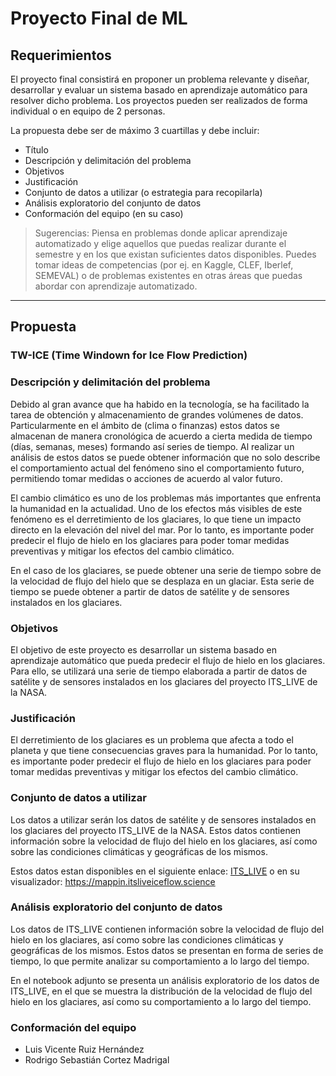 # Proyecto Final de ML

## Requerimientos

El proyecto final consistirá en proponer un problema relevante y diseñar, desarrollar y evaluar un sistema basado en aprendizaje automático para resolver dicho problema. Los proyectos pueden ser realizados de forma individual o en equipo de 2 personas.

La propuesta debe ser de máximo 3 cuartillas y debe incluir:

- Título
- Descripción y delimitación del problema
- Objetivos
- Justificación
- Conjunto de datos a utilizar (o estrategia para recopilarla)
- Análisis exploratorio del conjunto de datos
- Conformación del equipo (en su caso)

> Sugerencias: Piensa en problemas donde aplicar aprendizaje automatizado y elige aquellos que puedas realizar durante el semestre y en los que existan suficientes datos disponibles. Puedes tomar ideas de competencias (por ej. en Kaggle,  CLEF, Iberlef, SEMEVAL) o de problemas existentes en otras áreas que puedas abordar con aprendizaje automatizado.

---

## Propuesta

### TW-ICE (Time Windown for Ice Flow Prediction)

### Descripción y delimitación del problema

Debido al gran avance que ha habido en la tecnología, se ha facilitado la tarea de obtención y almacenamiento de grandes volúmenes de datos. Particularmente en el ámbito de (clima o finanzas) estos datos se almacenan de manera cronológica de acuerdo a cierta medida de tiempo (días, semanas, meses) formando así series de tiempo. Al realizar un análisis de estos datos se puede obtener información que no solo describe el comportamiento actual del fenómeno sino el comportamiento futuro, permitiendo tomar medidas o acciones de acuerdo al valor futuro.

El cambio climático es uno de los problemas más importantes que enfrenta la humanidad en la actualidad. Uno de los efectos más visibles de este fenómeno es el derretimiento de los glaciares, lo que tiene un impacto directo en la elevación del nivel del mar. Por lo tanto, es importante poder predecir el flujo de hielo en los glaciares para poder tomar medidas preventivas y mitigar los efectos del cambio climático.

En el caso de los glaciares, se puede obtener una serie de tiempo sobre de la velocidad de flujo del hielo que se desplaza en un glaciar. Esta serie de tiempo se puede obtener a partir de datos de satélite y de sensores instalados en los glaciares. 

### Objetivos

El objetivo de este proyecto es desarrollar un sistema basado en aprendizaje automático que pueda predecir el flujo de hielo en los glaciares. Para ello, se utilizará una serie de tiempo elaborada a partir de datos de satélite y de sensores instalados en los glaciares del proyecto ITS_LIVE de la NASA.

### Justificación

El derretimiento de los glaciares es un problema que afecta a todo el planeta y que tiene consecuencias graves para la humanidad. Por lo tanto, es importante poder predecir el flujo de hielo en los glaciares para poder tomar medidas preventivas y mitigar los efectos del cambio climático.

### Conjunto de datos a utilizar

Los datos a utilizar serán los datos de satélite y de sensores instalados en los glaciares del proyecto ITS_LIVE de la NASA. Estos datos contienen información sobre la velocidad de flujo del hielo en los glaciares, así como sobre las condiciones climáticas y geográficas de los mismos.

Estos datos estan disponibles en el siguiente enlace: [ITS_LIVE](https://its-live.jpl.nasa.gov/) o en su visualizador: https://mappin.itsliveiceflow.science

### Análisis exploratorio del conjunto de datos

Los datos de ITS_LIVE contienen información sobre la velocidad de flujo del hielo en los glaciares, así como sobre las condiciones climáticas y geográficas de los mismos. Estos datos se presentan en forma de series de tiempo, lo que permite analizar su comportamiento a lo largo del tiempo.

En el notebook adjunto se presenta un análisis exploratorio de los datos de ITS_LIVE, en el que se muestra la distribución de la velocidad de flujo del hielo en los glaciares, así como su comportamiento a lo largo del tiempo.

### Conformación del equipo

- Luis Vicente Ruiz Hernández
- Rodrigo Sebastián Cortez Madrigal